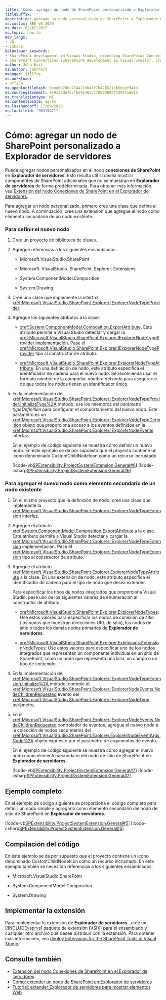 ```yaml
---
title: 'Cómo: agregar un nodo de SharePoint personalizado a Explorador de servidores | Microsoft Docs'
titleSuffix: ''
description: Agregue un nodo personalizado de SharePoint a Explorador de servidores en Visual Studio. Mostrar los componentes de SharePoint adicionales que no se muestran en Explorador de servidores de forma predeterminada.
ms.custom: SEO-VS-2020
ms.date: 02/02/2017
ms.topic: how-to
dev_langs:
- VB
- CSharp
helpviewer_keywords:
- SharePoint development in Visual Studio, extending SharePoint Connections node in Server Explorer
- SharePoint Connections [SharePoint development in Visual Studio], creating a new node type
author: John-Hart
ms.author: johnhart
manager: jillfra
ms.workload:
- office
ms.openlocfilehash: bbee6d780c7f447c8b47f7b478531cb58cef94fd
ms.sourcegitcommit: 8e9c38da7bcfbe9a461c378083846714933a0e1e
ms.translationtype: MT
ms.contentlocale: es-ES
ms.lasthandoff: 12/09/2020
ms.locfileid: "96915471"
---
```

# <a name="how-to-add-a-custom-sharepoint-node-to-server-explorer"></a>Cómo: agregar un nodo de SharePoint personalizado a Explorador de servidores
  Puede agregar nodos personalizados en el nodo **conexiones de SharePoint** en **Explorador de servidores**. Esto resulta útil si desea mostrar componentes de SharePoint adicionales que no se muestran en **Explorador de servidores** de forma predeterminada. Para obtener más información, vea [Extensión del nodo Conexiones de SharePoint en el Explorador de servidores](../sharepoint/extending-the-sharepoint-connections-node-in-server-explorer.md).

 Para agregar un nodo personalizado, primero cree una clase que defina el nuevo nodo. A continuación, cree una extensión que agregue el nodo como elemento secundario de un nodo existente.

### <a name="to-define-the-new-node"></a>Para definir el nuevo nodo

1. Cree un proyecto de biblioteca de clases.

2. Agregue referencias a los siguientes ensamblados:

    - Microsoft.VisualStudio.SharePoint

    - Microsoft. VisualStudio. SharePoint. Explorer. Extensions

    - System.ComponentModel.Composition

    - System.Drawing

3. Cree una clase que implemente la interfaz <xref:Microsoft.VisualStudio.SharePoint.Explorer.IExplorerNodeTypeProvider>.

4. Agregue los siguientes atributos a la clase:

    - <xref:System.ComponentModel.Composition.ExportAttribute>. Este atributo permite a Visual Studio detectar y cargar la <xref:Microsoft.VisualStudio.SharePoint.Explorer.IExplorerNodeTypeProvider> implementación. Pase el <xref:Microsoft.VisualStudio.SharePoint.Explorer.IExplorerNodeTypeProvider> tipo al constructor de atributo.

    - <xref:Microsoft.VisualStudio.SharePoint.Explorer.ExplorerNodeTypeAttribute>. En una definición de nodo, este atributo especifica el identificador de cadena para el nuevo nodo. Se recomienda usar el formato nombre de la *compañía*. *nombre del nodo* para asegurarse de que todos los nodos tienen un identificador único.

5. En la implementación del <xref:Microsoft.VisualStudio.SharePoint.Explorer.IExplorerNodeTypeProvider.InitializeType%2A> método, use los miembros del parámetro *typeDefinition* para configurar el comportamiento del nuevo nodo. Este parámetro es un <xref:Microsoft.VisualStudio.SharePoint.Explorer.IExplorerNodeTypeDefinition> objeto que proporciona acceso a los eventos definidos en la <xref:Microsoft.VisualStudio.SharePoint.Explorer.IExplorerNodeEvents> interfaz.

     En el ejemplo de código siguiente se muestra cómo definir un nuevo nodo. En este ejemplo se da por supuesto que el proyecto contiene un icono denominado CustomChildNodeIcon como un recurso incrustado.

     [!code-vb[SPExtensibility.ProjectSystemExtension.General#6](../sharepoint/codesnippet/VisualBasic/projectsystemexamples/extension/serverexplorernode.vb#6)]
     [!code-csharp[SPExtensibility.ProjectSystemExtension.General#6](../sharepoint/codesnippet/CSharp/projectsystemexamples/extension/serverexplorernode.cs#6)]

### <a name="to-add-the-new-node-as-a-child-of-an-existing-node"></a>Para agregar el nuevo nodo como elemento secundario de un nodo existente

1. En el mismo proyecto que la definición de nodo, cree una clase que implemente la <xref:Microsoft.VisualStudio.SharePoint.Explorer.IExplorerNodeTypeExtension> interfaz.

2. Agregue el atributo <xref:System.ComponentModel.Composition.ExportAttribute> a la clase. Este atributo permite a Visual Studio detectar y cargar la <xref:Microsoft.VisualStudio.SharePoint.Explorer.IExplorerNodeTypeExtension> implementación. Pase el <xref:Microsoft.VisualStudio.SharePoint.Explorer.IExplorerNodeTypeExtension> tipo al constructor de atributo.

3. Agregue el atributo <xref:Microsoft.VisualStudio.SharePoint.Explorer.ExplorerNodeTypeAttribute> a la clase. En una extensión de nodo, este atributo especifica el identificador de cadena para el tipo de nodo que desea extender.

     Para especificar los tipos de nodos integrados que proporciona Visual Studio, pase uno de los siguientes valores de enumeración al constructor de atributo:

    - <xref:Microsoft.VisualStudio.SharePoint.Explorer.ExplorerNodeTypes>: Use estos valores para especificar los nodos de conexión de sitio (los nodos que muestran direcciones URL de sitio), los nodos de sitio o todos los demás nodos primarios de **Explorador de servidores**.

    - <xref:Microsoft.VisualStudio.SharePoint.Explorer.Extensions.ExtensionNodeTypes>: Use estos valores para especificar uno de los nodos integrados que representan un componente individual en un sitio de SharePoint, como un nodo que representa una lista, un campo o un tipo de contenido.

4. En la implementación del <xref:Microsoft.VisualStudio.SharePoint.Explorer.IExplorerNodeTypeExtension.Initialize%2A> método, controle el <xref:Microsoft.VisualStudio.SharePoint.Explorer.IExplorerNodeEvents.NodeChildrenRequested> evento del <xref:Microsoft.VisualStudio.SharePoint.Explorer.IExplorerNodeType> parámetro.

5. En el <xref:Microsoft.VisualStudio.SharePoint.Explorer.IExplorerNodeEvents.NodeChildrenRequested> controlador de eventos, agregue el nuevo nodo a la colección de nodos secundarios del <xref:Microsoft.VisualStudio.SharePoint.Explorer.ExplorerNodeEventArgs.Node%2A> objeto expuesto por el parámetro de argumentos de evento.

     En el ejemplo de código siguiente se muestra cómo agregar el nuevo nodo como elemento secundario del nodo de sitio de SharePoint en **Explorador de servidores**.

     [!code-vb[SPExtensibility.ProjectSystemExtension.General#7](../sharepoint/codesnippet/VisualBasic/projectsystemexamples/extension/serverexplorernode.vb#7)]
     [!code-csharp[SPExtensibility.ProjectSystemExtension.General#7](../sharepoint/codesnippet/CSharp/projectsystemexamples/extension/serverexplorernode.cs#7)]

## <a name="complete-example"></a>Ejemplo completo
 En el ejemplo de código siguiente se proporciona el código completo para definir un nodo simple y agregarlo como elemento secundario del nodo del sitio de SharePoint en **Explorador de servidores**.

 [!code-vb[SPExtensibility.ProjectSystemExtension.General#5](../sharepoint/codesnippet/VisualBasic/projectsystemexamples/extension/serverexplorernode.vb#5)]
 [!code-csharp[SPExtensibility.ProjectSystemExtension.General#5](../sharepoint/codesnippet/CSharp/projectsystemexamples/extension/serverexplorernode.cs#5)]

## <a name="compiling-the-code"></a>Compilación del código
 En este ejemplo se da por supuesto que el proyecto contiene un icono denominado CustomChildNodeIcon como un recurso incrustado. En este ejemplo también se necesitan referencias a los siguientes ensamblados:

- Microsoft.VisualStudio.SharePoint

- System.ComponentModel.Composition

- System.Drawing

## <a name="deploy-the-extension"></a>Implementar la extensión
 Para implementar la extensión de **Explorador de servidores** , cree un [!INCLUDE[vsprvs](../sharepoint/includes/vsprvs-md.md)] paquete de extensión (VSIX) para el ensamblado y cualquier otro archivo que desee distribuir con la extensión. Para obtener más información, vea [deploy Extensions for the SharePoint Tools in Visual Studio](../sharepoint/deploying-extensions-for-the-sharepoint-tools-in-visual-studio.md).

## <a name="see-also"></a>Consulte también
- [Extensión del nodo Conexiones de SharePoint en el Explorador de servidores](../sharepoint/extending-the-sharepoint-connections-node-in-server-explorer.md)
- [Cómo: extender un nodo de SharePoint en Explorador de servidores](../sharepoint/how-to-extend-a-sharepoint-node-in-server-explorer.md)
- [Tutorial: extender Explorador de servidores para mostrar elementos Web](../sharepoint/walkthrough-extending-server-explorer-to-display-web-parts.md)
